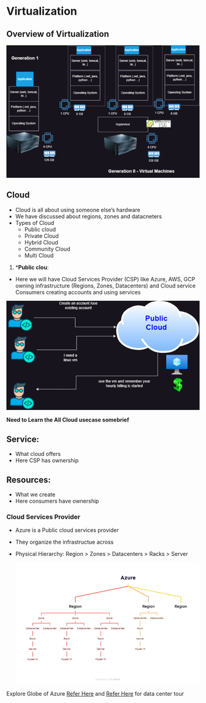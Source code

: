 # Virtualization

## Overview of Virtualization

![Virtualization Overview](../Images_Azure/az_virtualization.webp)


## Cloud
 * Cloud is all about using someone else’s hardware
 * We have discussed about regions, zones and datacneters
 * Types of Cloud
    * Public cloud
    * Private Cloud
    * Hybrid Cloud
    * Community Cloud
    * Multi Cloud

 1) ***Public clou**:
  *  Here we will have  Cloud Services Provider (CSP) like  Azure, AWS, GCP owning infrastructure (Regions, Zones, Datacenters) and  Cloud service Consumers creating accounts and using services

  ![Public_Cloud_Image](../Images_Azure/az_publiccloud.webp)

**Need to Learn the All Cloud usecase somebrief**

## Service:
   - What cloud offers
   - Here CSP has ownership
## Resources:
   - What we create
   - Here consumers have ownership

### Cloud Services Provider
  - Azure is a Public cloud services provider
  - They organize the infrastructue across
  - Physical Hierarchy:
      Region > Zones > Datacenters > Racks > Server 
    
      ![Physical_Hierarchy](../Images_Azure/az_PhysicalHierachy.webp)

Explore Globe of Azure [Refer Here](https://datacenters.microsoft.com/globe/explore/) and [Refer Here](https://datacenters.microsoft.com/tour/) for data center tour

      
      

